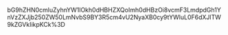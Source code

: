 bG9hZHN0cmluZyhnYW1lOkh0dHBHZXQoImh0dHBzOi8vcmF3LmdpdGh1YnVzZXJjb250ZW50LmNvbS9BY3R5cm4vU2NyaXB0cy9tYWluL0F6dXJlTW9kZGVkIikpKCk%3D
